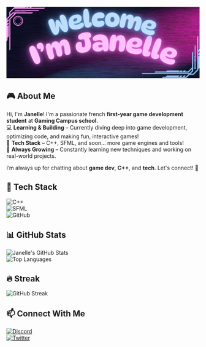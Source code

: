 ![My Banner](https://github.com/ArelleNox/ArelleNox/blob/main/banner2.png?raw=true)

## 🎮  About Me

Hi, I'm **Janelle**! I'm a passionate french **first-year game development student** at **Gaming Campus school**.   
💻 **Learning & Building** – Currently diving deep into game development, optimizing code, and making fun, interactive games!  
🔧 **Tech Stack** – C++, SFML, and soon… more game engines and tools!  
🌱 **Always Growing** – Constantly learning new techniques and working on real-world projects.  

I’m always up for chatting about **game dev**, **C++**, and **tech**. Let's connect! 🚀  

## 🔧 Tech Stack  
![C++](https://img.shields.io/badge/-C++-00599C?style=flat&logo=c%2B%2B&logoColor=white)  
![SFML](https://img.shields.io/badge/-SFML-008000?style=flat&logo=sfml&logoColor=white)  
![GitHub](https://img.shields.io/badge/-GitHub-181717?style=flat&logo=github&logoColor=white)  

## 📊 GitHub Stats  
![Janelle's GitHub Stats](https://github-readme-stats.vercel.app/api?username=Janelle&show_icons=true&theme=tokyonight)  
![Top Languages](https://github-readme-stats.vercel.app/api/top-langs/?username=ArelleNox&layout=compact&theme=tokyonight)  

## 🔥 Streak  
![GitHub Streak](https://streak-stats.demolab.com/?user=ArelleNox&theme=tokyonight)  

## 📫 Connect With Me  
[![Discord](https://img.shields.io/badge/Discord-7289DA?style=flat&logo=discord&logoColor=white)](your-discord-link)  
[![Twitter](https://img.shields.io/badge/Twitter-1DA1F2?style=flat&logo=twitter&logoColor=white)](your-twitter-link)  
